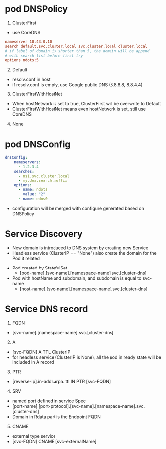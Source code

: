 # pod DNSPolicy
1. ClusterFirst
  * use CoreDNS
``` resolv.conf
nameserver 10.43.0.10
search default.svc.cluster.local svc.cluster.local cluster.local
# if label of domain is shorter than 5, the domain will be append 
# with search list before first try
options ndots:5 
```
2. Default
  * resolv.conf in host 
  * if resolv.conf is empty, use Google public DNS (8.8.8.8, 8.8.4.4) 
3. ClusterFirstWithHostNet
  * When hostNetwork is set to true, ClusterFirst will be overwrite to Default
  * ClusterFirstWithHostNet means even hostNetwork is set, still use CoreDNS
4. None

# pod DNSConfig 
``` yaml
dnsConfig:
    nameservers:
      - 1.2.3.4
    searches:
      - ns1.svc.cluster.local
      - my.dns.search.suffix
    options:
      - name: ndots
        value: "2"
      - name: edns0
```
  * configuration will be merged with configure generated based on DNSPolicy

# Service Discovery
  * New domain is introduced to DNS system by creating new Service
  * Headless service (ClusterIP == "None") also create the domain for the Pod it related
   + Pod created by StatefulSet 
     * [pod-name].[svc-name].[namespace-name].svc.[cluster-dns]
   + Pod with hostName and subdomain, and subdomain is equal to svc-name
     * [host-name].[svc-name].[namespace-name].svc.[cluster-dns]


# Service DNS record
1. FQDN
  * [svc-name].[namespace-name].svc.[cluster-dns]
2. A
  * [svc-FQDN] A TTL ClusterIP
  * for headless service (ClusterIP is None), all the pod in ready state will be
    included in A record
3. PTR
  * [reverse-ip].in-addr.arpa. ttl IN PTR [svc-FQDN]
4. SRV
  * named port defined in service Spec
  * [port-name].[port-protocol].[svc-name].[namespace-name].svc.[cluster-dns]
  * Domain in Rdata part is the Endpoint FQDN
5. CNAME
  * external type service
  * [svc-FQDN] CNAME [svc-externalName]
